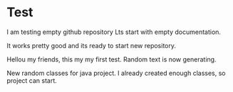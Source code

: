 # Test
I am testing empty github repository
Lts start with empty documentation.


It works pretty good and its ready to start new repository.


Hellou my friends, this my my first test. Random text is now generating.

New random classes for java project.
I already created enough classes, so project can start.
